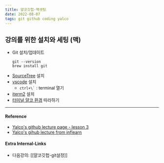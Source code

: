```yaml
---
title: 얄코깃헙-맥셋팅
date: 2022-08-07
tags: git github coding yalco
---
```


## 강의를 위한 설치와 세팅 (맥)
- Git 설치/업데이트  
	```console
	git --version
	brew install git
	```
- [SourceTree](https://www.sourcetreeapp.com/) 설치
- [vscode](https://code.visualstudio.com/download) 설치
	- ``` ctrl+\` ```  : terminal 열기
- [iterm2](https://iterm2.com/downloads.html) 설치
- [터미널 얄코 환경](https://www.yalco.kr/_03_mac_terminal/) 따라하기

---
#### Reference
- [Yalco's github lecture page - lesson 3](https://www.yalco.kr/@git-github/1-3/)
- [Yalco's gihub lecture from inflearn](https://www.inflearn.com/course/%EC%A0%9C%EB%8C%80%EB%A1%9C-%ED%8C%8C%EB%8A%94-%EA%B9%83/dashboard)

#### Extra Internal-Links
- 다음강의: [[얄코깃헙-git설정]]
